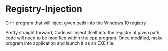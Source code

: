 # Registry-Injection
C++ program that will inject given path into the Windows 10 registry

Pretty straight forward, Code will inject itself into the registry at given path, code will need to be modified within the cpp program.
Once modified, make program into application and launch it as an EXE file.
